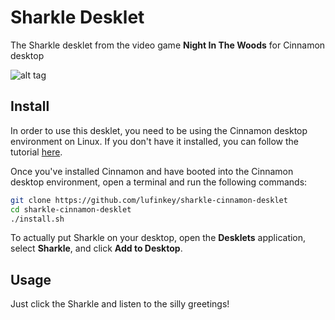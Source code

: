 # Sharkle Desklet
The Sharkle desklet from the video game **Night In The Woods** for Cinnamon desktop

![alt tag](https://raw.githubusercontent.com/lufinkey/sharkle-cinnamon-desklet/master/preview.gif)

## Install

In order to use this desklet, you need to be using the Cinnamon desktop environment on Linux. If you don't have it installed, you can follow the tutorial [here](https://www.lifewire.com/install-cinnamon-on-ubuntu-4125605).

Once you've installed Cinnamon and have booted into the Cinnamon desktop environment, open a terminal and run the following commands:

``` bash
git clone https://github.com/lufinkey/sharkle-cinnamon-desklet
cd sharkle-cinnamon-desklet
./install.sh
```

To actually put Sharkle on your desktop, open the **Desklets** application, select **Sharkle**, and click **Add to Desktop**.

## Usage

Just click the Sharkle and listen to the silly greetings!
